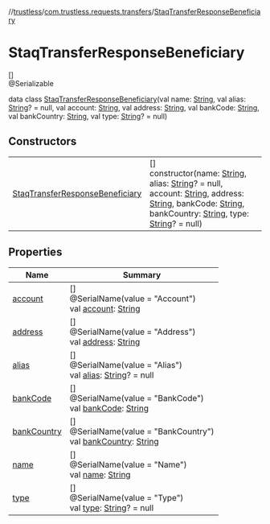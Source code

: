 //[trustless](../../../index.md)/[com.trustless.requests.transfers](../index.md)/[StaqTransferResponseBeneficiary](index.md)

# StaqTransferResponseBeneficiary

[]\
@Serializable

data class [StaqTransferResponseBeneficiary](index.md)(val name: [String](https://kotlinlang.org/api/latest/jvm/stdlib/kotlin/-string/index.html), val alias: [String](https://kotlinlang.org/api/latest/jvm/stdlib/kotlin/-string/index.html)? = null, val account: [String](https://kotlinlang.org/api/latest/jvm/stdlib/kotlin/-string/index.html), val address: [String](https://kotlinlang.org/api/latest/jvm/stdlib/kotlin/-string/index.html), val bankCode: [String](https://kotlinlang.org/api/latest/jvm/stdlib/kotlin/-string/index.html), val bankCountry: [String](https://kotlinlang.org/api/latest/jvm/stdlib/kotlin/-string/index.html), val type: [String](https://kotlinlang.org/api/latest/jvm/stdlib/kotlin/-string/index.html)? = null)

## Constructors

| | |
|---|---|
| [StaqTransferResponseBeneficiary](-staq-transfer-response-beneficiary.md) | []<br>constructor(name: [String](https://kotlinlang.org/api/latest/jvm/stdlib/kotlin/-string/index.html), alias: [String](https://kotlinlang.org/api/latest/jvm/stdlib/kotlin/-string/index.html)? = null, account: [String](https://kotlinlang.org/api/latest/jvm/stdlib/kotlin/-string/index.html), address: [String](https://kotlinlang.org/api/latest/jvm/stdlib/kotlin/-string/index.html), bankCode: [String](https://kotlinlang.org/api/latest/jvm/stdlib/kotlin/-string/index.html), bankCountry: [String](https://kotlinlang.org/api/latest/jvm/stdlib/kotlin/-string/index.html), type: [String](https://kotlinlang.org/api/latest/jvm/stdlib/kotlin/-string/index.html)? = null) |

## Properties

| Name | Summary |
|---|---|
| [account](account.md) | []<br>@SerialName(value = &quot;Account&quot;)<br>val [account](account.md): [String](https://kotlinlang.org/api/latest/jvm/stdlib/kotlin/-string/index.html) |
| [address](address.md) | []<br>@SerialName(value = &quot;Address&quot;)<br>val [address](address.md): [String](https://kotlinlang.org/api/latest/jvm/stdlib/kotlin/-string/index.html) |
| [alias](alias.md) | []<br>@SerialName(value = &quot;Alias&quot;)<br>val [alias](alias.md): [String](https://kotlinlang.org/api/latest/jvm/stdlib/kotlin/-string/index.html)? = null |
| [bankCode](bank-code.md) | []<br>@SerialName(value = &quot;BankCode&quot;)<br>val [bankCode](bank-code.md): [String](https://kotlinlang.org/api/latest/jvm/stdlib/kotlin/-string/index.html) |
| [bankCountry](bank-country.md) | []<br>@SerialName(value = &quot;BankCountry&quot;)<br>val [bankCountry](bank-country.md): [String](https://kotlinlang.org/api/latest/jvm/stdlib/kotlin/-string/index.html) |
| [name](name.md) | []<br>@SerialName(value = &quot;Name&quot;)<br>val [name](name.md): [String](https://kotlinlang.org/api/latest/jvm/stdlib/kotlin/-string/index.html) |
| [type](type.md) | []<br>@SerialName(value = &quot;Type&quot;)<br>val [type](type.md): [String](https://kotlinlang.org/api/latest/jvm/stdlib/kotlin/-string/index.html)? = null |
